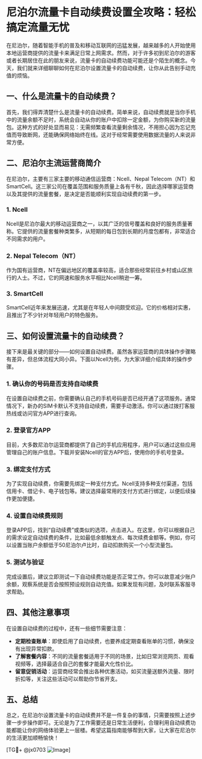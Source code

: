 # 尼泊尔流量卡自动续费设置全攻略：轻松搞定流量无忧

在尼泊尔，随着智能手机的普及和移动互联网的迅猛发展，越来越多的人开始使用本地运营商提供的流量卡来满足日常上网需求。然而，对于许多初到尼泊尔的游客或者长期居住在此的朋友来说，流量卡的自动续费功能可能还是个陌生的概念。今天，我们就来详细聊聊如何在尼泊尔设置流量卡的自动续费，让你从此告别手动充值的烦恼。

## 一、什么是流量卡的自动续费？

首先，我们得弄清楚什么是流量卡的自动续费。简单来说，自动续费就是当你手机中的流量余额不足时，系统会自动从你的账户中扣除一定金额，为你购买新的流量包。这种方式的好处显而易见：无需频繁查看流量剩余情况，不用担心因为忘记充值而导致断网，还能确保网络始终在线。这对于经常需要使用数据流量的人来说非常方便。

## 二、尼泊尔主流运营商简介

在尼泊尔，主要有三家主要的移动通信运营商：Ncell、Nepal Telecom（NT）和SmartCell。这三家公司在覆盖范围和服务质量上各有千秋，因此选择哪家运营商以及其提供的流量套餐，是决定是否能顺利实现自动续费的第一步。

### 1. Ncell
Ncell是尼泊尔最大的移动运营商之一，以其广泛的信号覆盖和良好的服务质量著称。它提供的流量套餐种类繁多，从短期的每日包到长期的月度包都有，非常适合不同需求的用户。

### 2. Nepal Telecom（NT）
作为国有运营商，NT在偏远地区的覆盖率较高，适合那些经常前往乡村或山区旅行的人士。不过，它的网速和服务水平相比Ncell稍逊一筹。

### 3. SmartCell
SmartCell近年来发展迅速，尤其是在年轻人中间颇受欢迎。它的价格相对实惠，且推出了不少针对年轻用户的特色服务。

## 三、如何设置流量卡的自动续费？

接下来是最关键的部分——如何设置自动续费。虽然各家运营商的具体操作步骤略有差异，但总体流程大同小异。下面以Ncell为例，为大家详细介绍具体的操作步骤。

### 1. 确认你的号码是否支持自动续费
在设置自动续费之前，你需要确认自己的手机号码是否已经开通了这项服务。通常情况下，新办的SIM卡默认不支持自动续费，需要手动激活。你可以通过拨打客服热线或访问官方APP进行查询。

### 2. 登录官方APP
目前，大多数尼泊尔运营商都提供了自己的手机应用程序，用户可以通过这些应用管理自己的账户信息。下载并安装Ncell的官方APP后，使用你的手机号登录。

### 3. 绑定支付方式
为了实现自动续费，你需要先绑定一种支付方式。Ncell支持多种支付渠道，包括信用卡、借记卡、电子钱包等。建议选择最常用的支付方式进行绑定，以便后续操作更加便捷。

### 4. 设置自动续费规则
登录APP后，找到“自动续费”或类似的选项，点击进入。在这里，你可以根据自己的需求设定自动续费的条件，比如最低余额触发点、每次续费金额等。例如，你可以设置当账户余额低于50尼泊尔卢比时，自动扣款购买一个小型流量包。

### 5. 测试与验证
完成设置后，建议立即测试一下自动续费功能是否正常工作。你可以故意减少账户余额，观察系统是否会按照预设规则自动充值。如果发现有问题，及时联系客服寻求帮助。

## 四、其他注意事项

在设置自动续费的过程中，还有一些细节需要注意：

- **定期检查账单**：即使启用了自动续费，也要养成定期查看账单的习惯，确保没有出现异常扣款。
- **了解套餐内容**：不同的流量套餐适用于不同的场景，比如日常浏览网页、观看视频等，选择最适合自己的套餐才能最大化性价比。
- **留意促销活动**：运营商经常会推出各种优惠活动，如买流量送额外流量、限时折扣等，关注这些活动可以帮助你节省开支。

## 五、总结

总之，在尼泊尔设置流量卡的自动续费并不是一件复杂的事情，只需要按照上述步骤一步步操作即可。无论是为了工作需要还是日常生活便利，合理利用自动续费功能都能让你的网络体验更上一层楼。希望这篇指南能够帮到大家，让大家在尼泊尔的生活更加顺畅愉快！

[TG💪+ @jx0703 ![Image](https://github.com/user-attachments/assets/dbca1d08-cadb-493c-b0ec-ad6f7a83f270)]